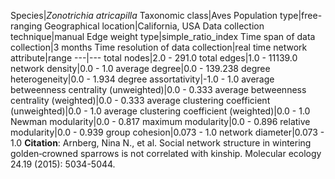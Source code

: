 Species|*Zonotrichia atricapilla*
Taxonomic class|Aves
Population type|free-ranging
Geographical location|California, USA
Data collection technique|manual 
Edge weight type|simple_ratio_index
Time span of data collection|3 months
Time resolution of data collection|real time
network attribute|range
---|---
total nodes|2.0 - 291.0
total edges|1.0 - 11139.0
network density|0.0 - 1.0
average degree|0.0 - 139.238
degree heterogeneity|0.0 - 1.934
degree assortativity|-1.0 - 1.0
average betweenness centrality (unweighted)|0.0 - 0.333
average betweenness centrality (weighted)|0.0 - 0.333
average clustering coefficient (unweighted)|0.0 - 1.0
average clustering coefficient (weighted)|0.0 - 1.0
Newman modularity|0.0 - 0.817
maximum modularity|0.0 - 0.896
relative modularity|0.0 - 0.939
group cohesion|0.073 - 1.0
network diameter|0.073 - 1.0
**Citation**: Arnberg, Nina N., et al. 
Social network structure in wintering golden‐crowned sparrows is not correlated with kinship.
 Molecular ecology 24.19 (2015): 5034-5044.